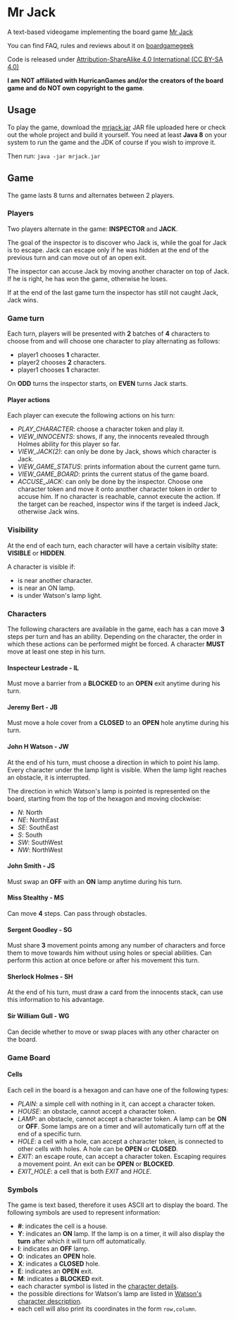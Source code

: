 # Mr Jack
A text-based videogame implementing the board game [Mr Jack](http://www.hurricangames.com/game/mr-jack-london-2016)

You can find FAQ, rules and reviews about it on [boardgamegeek](https://boardgamegeek.com/boardgame/21763/mr-jack)

Code is released under [Attribution-ShareAlike 4.0 International (CC BY-SA 4.0) ](https://creativecommons.org/licenses/by-sa/4.0/legalcode)

**I am NOT affiliated with HurricanGames and/or the creators of the board game and do NOT own copyright to the game**.

## Usage

To play the game, download the [mrjack.jar](out/artifacts/mrjack_jar/mrjack.jar) JAR file uploaded here or check out the whole project and build it yourself. You need at least **Java 8** on your system to run the game and the JDK of course if you wish to improve it.

Then run: `java -jar mrjack.jar`

## Game

The game lasts 8 turns and alternates between 2 players.

### Players

Two players alternate in the game: **INSPECTOR** and **JACK**.

The goal of the inspector is to discover who Jack is, while the goal for Jack is to escape.
Jack can escape only if he was hidden at the end of the previous turn and can move out of an open exit.

The inspector can accuse Jack by moving another character on top of Jack. If he is right, he has won the game, otherwise he loses.

If at the end of the last game turn the inspector has still not caught Jack, Jack wins.

### Game turn

Each turn, players will be presented with **2** batches of **4** characters to choose from and will choose one character to play alternating as follows:
* player1 chooses **1** character.
* player2 chooses **2** characters.
* player1 chooses **1** character.

On **ODD** turns the inspector starts, on **EVEN** turns Jack starts.

#### Player actions

Each player can execute the following actions on his turn:
* *PLAY_CHARACTER*: choose a character token and play it.
* *VIEW_INNOCENTS*: shows, if any, the innocents revealed through Holmes ability for this player so far.
* *VIEW_JACK(2)*: can only be done by Jack, shows which character is Jack.
* *VIEW_GAME_STATUS*: prints information about the current game turn.
* *VIEW_GAME_BOARD*: prints the current status of the game board.
* *ACCUSE_JACK*: can only be done by the inspector. Choose one character token and move it onto another character token in order to accuse him. 
  If no character is reachable, cannot execute the action.
  If the target can be reached, inspector wins if the target is indeed Jack, otherwise Jack wins.
  
### Visibility

At the end of each turn, each character will have a certain visibilty state: **VISIBLE** or **HIDDEN**.

A character is visible if:
* is near another character.
* is near an ON lamp.
* is under Watson's lamp light.

### Characters

The following characters are available in the game, each has a can move **3** steps per turn and has an ability.
Depending on the character, the order in which these actions can be performed might be forced.
A character **MUST** move at least one step in his turn.

#### Inspecteur Lestrade - IL

Must move a barrier from a **BLOCKED** to an **OPEN** exit anytime during his turn.

#### Jeremy Bert - JB

Must move a hole cover from a **CLOSED** to an **OPEN** hole anytime during his turn.

#### John H Watson - JW

At the end of his turn, must choose a direction in which to point his lamp. Every character under the lamp light is visible.
When the lamp light reaches an obstacle, it is interrupted.

The direction in which Watson's lamp is pointed is represented on the board, starting from the top of the hexagon and moving clockwise:
* *N*: North
* *NE*: NorthEast
* *SE*: SouthEast
* *S*: South
* *SW*: SouthWest
* *NW*: NorthWest

#### John Smith - JS

Must swap an **OFF** with an **ON** lamp anytime during his turn.

#### Miss Stealthy - MS

Can move **4** steps. Can pass through obstacles.

#### Sergent Goodley - SG

Must share **3** movement points among any number of characters and force them to move towards him without using holes or special abilities.
Can perform this action at once before or after his movement this turn.

#### Sherlock Holmes - SH

At the end of his turn, must draw a card from the innocents stack, can use this information to his advantage.

#### Sir William Gull - WG

Can decide whether to move or swap places with any other character on the board.

### Game Board

#### Cells

Each cell in the board is a hexagon and can have one of the following types:
* *PLAIN*: a simple cell with nothing in it, can accept a character token.
* *HOUSE*: an obstacle, cannot accept a character token.
* *LAMP*: an obstacle, cannot accept a character token. A lamp can be **ON** or **OFF**. Some lamps are on a timer and will automatically turn off at the end of a specific turn.
* *HOLE*: a cell with a hole, can accept a character token, is connected to other cells with holes. A hole can be **OPEN** or **CLOSED**.
* *EXIT*: an escape route, can accept a character token. Escaping requires a movement point. An exit can be **OPEN** or **BLOCKED**.
* *EXIT_HOLE*: a cell that is both *EXIT* and *HOLE*.

### Symbols

The game is text based, therefore it uses ASCII art to display the board. The following symbols are used to represent information:
* **#**: indicates the cell is a house.
* **Y**: indicates an **ON** lamp. If the lamp is on a timer, it will also display the **turn** after which it will turn off automatically.
* **I**: indicates an **OFF** lamp.
* **O**: indicates an **OPEN** hole.
* **X**: indicates a **CLOSED** hole.
* **E**: indicates an **OPEN** exit.
* **M**: indicates a **BLOCKED** exit.
* each character symbol is listed in the [character details](#characters).
* the possible directions for Watson's lamp are listed in [Watson's character description](#john-h-watson---jw).
* each cell will also print its coordinates in the form `row,column`.
